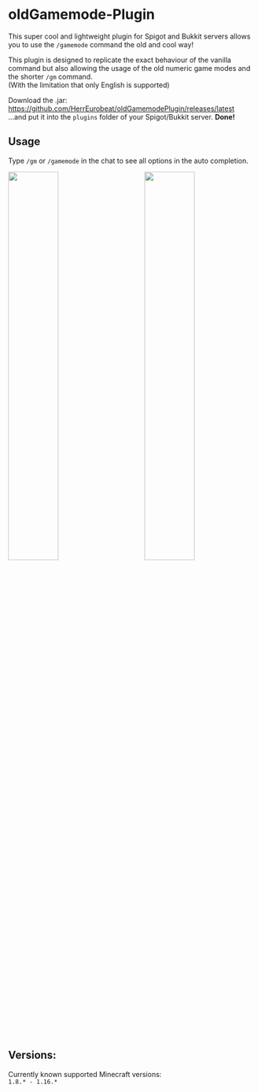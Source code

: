 # oldGamemode-Plugin

This super cool and lightweight plugin for Spigot and Bukkit servers allows you to use the `/gamemode` command the old and cool way!  
  
This plugin is designed to replicate the exact behaviour of the vanilla command but also allowing the usage of the old numeric game modes and the shorter `/gm` command.  
(With the limitation that only English is supported)
  
Download the .jar: https://github.com/HerrEurobeat/oldGamemodePlugin/releases/latest  
...and put it into the `plugins` folder of your Spigot/Bukkit server. **Done!**  

## Usage

Type `/gm` or `/gamemode` in the chat to see all options in the auto completion.  

<div>
  <img width=45% height:auto src="https://raw.githubusercontent.com/HerrEurobeat/oldGamemodePlugin/master/.github/img/demo2.png">  
  <img align="right" width=45% height:auto src="https://raw.githubusercontent.com/HerrEurobeat/oldGamemodePlugin/master/.github/img/demo1.png">  
</div>
  
## Versions:

Currently known supported Minecraft versions:  
`1.8.* - 1.16.*`